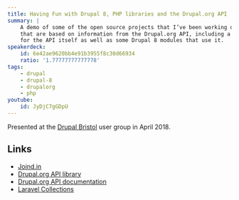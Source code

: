 ```yaml
---
title: Having Fun with Drupal 8, PHP libraries and the Drupal.org API
summary: |
    A demo of some of the open source projects that I’ve been working on lately
    that are based on information from the Drupal.org API, including a PHP library
    for the API itself as well as some Drupal 8 modules that use it.
speakerdeck:
    id: 6e42ae9620bb4e91b3955f8c30d66934
    ratio: '1.77777777777778'
tags:
    - drupal
    - drupal-8
    - drupalorg
    - php
youtube:
    id: JyDjC7gGDpU
---
```

Presented at the [Drupal Bristol](https://www.drupalbristol.org.uk) user group in April 2018.

## Links

- [Joind.in](https://joind.in/talk/14851)
- [Drupal.org API library](https://github.com/opdavies/drupalorg-api-php)
- [Drupal.org API documentation](https://www.drupal.org/drupalorg/docs/api)
- [Laravel Collections](https://laravel.com/docs/collections)
